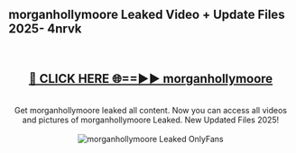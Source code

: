 <h2>morganhollymoore Leaked Video + Update Files 2025- 4nrvk</h2>
<br>
<div align="center">
<h2><a href="https://libra.edu.pl?morganhollymoore" rel="nofollow">🔴 CLICK HERE 🌐==►► morganhollymoore</a></h2>
<br>
Get morganhollymoore leaked all content. Now you can access all videos and pictures of morganhollymoore Leaked. New Updated Files 2025!
<br>
<br>
<a href="https://libra.edu.pl?morganhollymoore" rel="nofollow" data-target="animated-image.originalLink"><img src="https://i.ibb.co.com/WyWwxjT/player-gif2.gif" alt="morganhollymoore Leaked OnlyFans" style="max-width: 100%; display: inline-block;" data-target="animated-image.originalImage"></a>
</div>
<br>